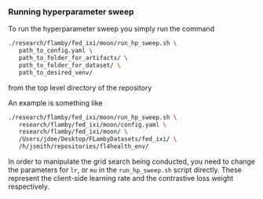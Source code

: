 ### Running hyperparameter sweep

To run the hyperparameter sweep you simply run the command

```bash
./research/flamby/fed_ixi/moon/run_hp_sweep.sh \
   path_to_config.yaml \
   path_to_folder_for_artifacts/ \
   path_to_folder_for_dataset/ \
   path_to_desired_venv/
```

from the top level directory of the repository

An example is something like
``` bash
./research/flamby/fed_ixi/moon/run_hp_sweep.sh \
   research/flamby/fed_ixi/moon/config.yaml \
   research/flamby/fed_ixi/moon/ \
   /Users/jdoe/Desktop/FLambyDatasets/fed_ixi/ \
   /h/jsmith/repositories/fl4health_env/
```

In order to manipulate the grid search being conducted, you need to change the parameters for `lr`, or `mu` in the `run_hp_sweep.sh` script directly. These represent the client-side learning rate and the contrastive loss weight respectively.
